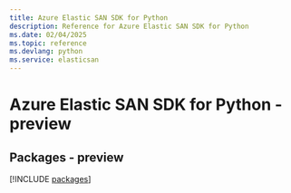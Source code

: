 ```yaml
---
title: Azure Elastic SAN SDK for Python
description: Reference for Azure Elastic SAN SDK for Python
ms.date: 02/04/2025
ms.topic: reference
ms.devlang: python
ms.service: elasticsan
---
```

# Azure Elastic SAN SDK for Python - preview
## Packages - preview
[!INCLUDE [packages](elastic-san-index.md)]
